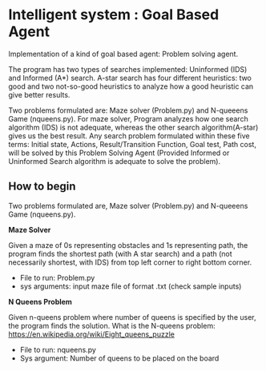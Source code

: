 # Intelligent system : Goal Based Agent
Implementation of a kind of goal based agent: Problem solving agent. 

The program has two types of searches implemented: Uninformed (IDS) and Informed (A*) search. A-star search has four different heuristics: two good and two not-so-good heuristics to analyze how a good heuristic can give better results.

Two problems formulated are: Maze solver (Problem.py) and N-queeens Game (nqueens.py). For maze solver, Program analyzes how one search algorithm (IDS) is not adequate, whereas the other search algorithm(A-star) gives us the best result. Any search problem formulated within these five terms: Initial state, Actions, Result/Transition Function, Goal test, Path cost, will be solved by this Problem Solving Agent (Provided Informed or Uninformed Search algorithm is adequate to solve the problem).

## How to begin
Two problems formulated are, Maze solver (Problem.py) and N-queeens Game (nqueens.py).

**Maze Solver**

Given a maze of 0s representing obstacles and 1s representing path, the program finds the shortest path (with A star search) and a path (not necessarily shortest, with IDS) from top left corner to right bottom corner.

- File to run: Problem.py
- sys arguments: input maze file of format .txt (check sample inputs)

**N Queens Problem**

Given n-queens problem where number of queens is specified by the user, the program finds the solution.
What is the N-queens problem: https://en.wikipedia.org/wiki/Eight_queens_puzzle

- File to run: nqueens.py
- Sys argument: Number of queens to be placed on the board

